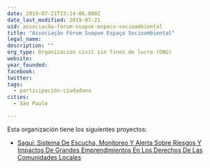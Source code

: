 ```yaml
---
date: 2019-07-21T23:14:06.000Z
date_last_modified: 2019-07-21
uid: associacão-forum-suapoe-espaco-socioambiental
title: "Associação Fórum Suapoe Espaço Socioambiental"
legal_name: 
description: ""
org_type: Organización civil sin fines de lucro (ONG)
website: 
year_founded: 
facebook: 
twitter: 
tags:
  - participación-ciudadana
cities: 
  - São Paulo

---
```


Esta organización tiene los siguientes proyectos:

- [Sagui: Sistema De Escucha, Monitoreo Y Alerta Sobre Riesgos Y Impactos De Grandes Emprendimientos En Los Derechos De Las Comunidades Locales](/i/sagui-sistema-de-escucha-monitoreo-y-alerta-sobre-riesgos-y-impactos-de-grandes-emprendimientos-en-los-derechos-de-las-comunidades-locales.html)
